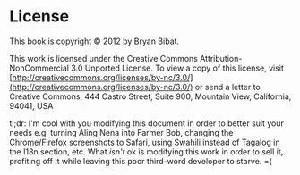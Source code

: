 # License

This book is copyright © 2012 by Bryan Bibat.

This work is licensed under the Creative Commons Attribution-NonCommercial 3.0 Unported License. To view a copy of this license, visit [http://creativecommons.org/licenses/by-nc/3.0/](http://creativecommons.org/licenses/by-nc/3.0/) or send a letter to Creative Commons, 444 Castro Street, Suite 900, Mountain View, California, 94041, USA

tl;dr: I'm cool with you modifying this document in order to better suit your needs e.g. turning Aling Nena into Farmer Bob, changing the Chrome/Firefox screenshots to Safari, using Swahili instead of Tagalog in the I18n section, etc. What _isn't_ ok is modifying this work in order to sell it, profiting off it while leaving this poor third-word developer to starve. =(


